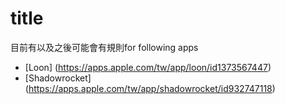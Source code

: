 # title
目前有以及之後可能會有規則for following apps
- [Loon] (https://apps.apple.com/tw/app/loon/id1373567447)
- [Shadowrocket] (https://apps.apple.com/tw/app/shadowrocket/id932747118)
